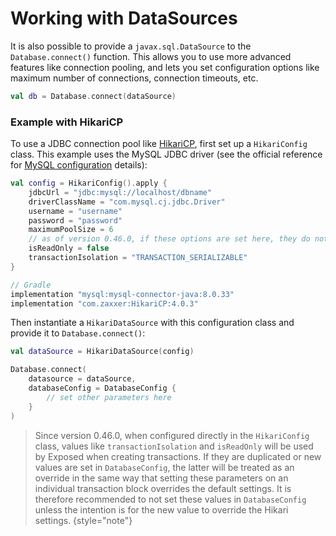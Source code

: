 <show-structure for="chapter,procedure" depth="2"/>

# Working with DataSources

<primary-label ref="jdbc"/>

It is also possible to provide a `javax.sql.DataSource` to the `Database.connect()` function. This allows you to use more advanced features like
connection pooling, and lets you set configuration options like maximum number of connections, connection timeouts, etc.

```kotlin
val db = Database.connect(dataSource)
```

### Example with HikariCP

To use a JDBC connection pool like [HikariCP](https://github.com/brettwooldridge/HikariCP), first set up a `HikariConfig` class.
This example uses the MySQL JDBC driver (see the official reference for [MySQL configuration](https://github.com/brettwooldridge/HikariCP/wiki/MySQL-Configuration) details):
```kotlin
val config = HikariConfig().apply {
    jdbcUrl = "jdbc:mysql://localhost/dbname"
    driverClassName = "com.mysql.cj.jdbc.Driver"
    username = "username"
    password = "password"
    maximumPoolSize = 6
    // as of version 0.46.0, if these options are set here, they do not need to be duplicated in DatabaseConfig
    isReadOnly = false
    transactionIsolation = "TRANSACTION_SERIALIZABLE"
}

// Gradle
implementation "mysql:mysql-connector-java:8.0.33"
implementation "com.zaxxer:HikariCP:4.0.3"
```
Then instantiate a `HikariDataSource` with this configuration class and provide it to `Database.connect()`:
```kotlin
val dataSource = HikariDataSource(config)

Database.connect(
    datasource = dataSource,
    databaseConfig = DatabaseConfig {
        // set other parameters here
    }
)
```

>Since version 0.46.0, when configured directly in the `HikariConfig` class,
>values like `transactionIsolation` and `isReadOnly` will be used by Exposed when creating transactions. 
>If they are duplicated or new values are set in `DatabaseConfig`,
>the latter will be treated as an override in the same way
>that setting these parameters on an individual transaction block overrides the default settings.
>It is therefore recommended to not set these values in `DatabaseConfig`
>unless the intention is for the new value to override the Hikari settings.
{style="note"}
